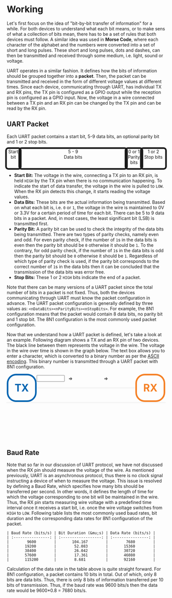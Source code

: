 # Working
Let's first focus on the idea of "bit-by-bit transfer of information" for a while. For both devices to understand what each bit means, or to make sens of what a collection of bits mean, there has to be a set of rules that both devices must follow. A similar idea was used in **Morse Code**, where each character of the alphabet and the numbers were converted into a set of short and long pulses. These short and long pulses, dots and dashes, can then be transmitted and received through some medium, i.e. light, sound or voltage.

UART operates in a similar fashion. It defines how the bits of information should be grouped together into a **packet**. Then, the packet can be transmitted and received in the form of different voltage values at different times. Since each device, communicating through UART, has individual TX and RX pins, the TX pin is configured as a GPIO output while the reception pin is configured as a GPIO input. Now, the voltage in a wire connected between a TX pin and an RX pin can be changed by the TX pin and can be read by the RX pin.

## UART Packet
Each UART packet contains a start bit, 5-9 data bits, an optional parity bit and 1 or 2 stop bits.

<div style="display: grid; grid-template-columns: repeat(13, 1fr);">
<div style="grid-row: 1 / 2; grid-column: 1 / 2; width: 100%; height: 100%; border: 5px solid; border-radius: 10px; justify-self: center; align-self: center; text-align: center; vertical-align: middle;">Start<br>bit
</div>
<div style="grid-row: 1 / 2; grid-column: 2 / 11; width: 100%; height: 100%; border: 5px solid; border-radius: 10px; justify-self: center; align-self: center; text-align: center; vertical-align: middle;">5 - 9<br>Data bits
</div>
<div style="grid-row: 1 / 2; grid-column: 11 / 12; width: 100%; height: 100%; border: 5px solid; border-radius: 10px; justify-self: center; align-self: center; text-align: center; vertical-align: middle;">0 or 1<br>Parity<br>bits
</div>
<div style="grid-row: 1 / 2; grid-column: 12 / 14; width: 100%; height: 100%; border: 5px solid; border-radius: 10px; justify-self: center; align-self: center; text-align: center; vertical-align: middle;">1 or 2<br>Stop bits
</div>
</div>



- **Start Bit:** The voltage in the wire, connecting a TX pin to an RX pin, is held `HIGH` by the TX pin when there is no communication happening. To indicate the start of data transfer, the voltage in the wire is pulled to `LOW`. When the RX pin detects this change, it starts reading the voltage values.
- **Data Bits:** These bits are the actual information being transmitted. Based on what each bit is, i.e. `0` or `1`, the voltage in the wire is maintained to 0V or 3.3V for a certain period of time for each bit. There can be 5 to 9 data bits in a packet. And, in most cases, the least significant bit (LSB) is transmitted first.
- **Parity Bit:** A parity bit can be used to check the integrity of the data bits being transmitted. There are two types of parity checks, namely even and odd. For even parity check, if the number of `1`s in the data bits is even then the parity bit should be `0` otherwise it should be `1`. To the contrary, for odd parity check, if the number of `1`s in the data bits is odd then the parity bit should be `0` otherwise it should be `1`. Regardless of which type of parity check is used, if the parity bit corresponds to the correct number of `1`s in the data bits then it can be concluded that the transmission of the data bits was error free.
- **Stop Bits:** These 1 or 2 `HIGH` bits indicate the end of a packet.

Note that there can be many versions of a UART packet since the total number of bits in a packet is not fixed. Thus, both the devices communicating through UART must know the packet configuration in advance. The UART packet configuration is generally defined by three values as: `<nDataBits><nParityBits><nStopBits>`. For example, the 8N1 configuration means that the packet would contain 8 data bits, no parity bit and 1 stop bit. The 8N1 configuration is the most commonly used packet configuration.

Now that we understand how a UART packet is defined, let's take a look at an example. Following diagram shows a TX and an RX pin of two devices. The black line between them represents the voltage in the wire. The voltage in the wire over time is shown in the graph below. The text box allows you to enter a character, which is converted to a binary number as per the [ASCII encoding](https://en.wikipedia.org/wiki/ASCII). This binary number is transmitted through a UART packet with 8N1 configuration.



<div style="display: grid; grid-template-columns: 2fr 8fr 2fr; grid-template-rows: 1fr 1fr 1fr 4fr;">
    <div style="grid-column: 1 / 2; grid-row: 1 / 4; padding: 20px; border: 5px solid #0064B1; border-radius: 30px; justify-self: center; align-self: center; vertical-align: middle; font-size: xx-large; font-weight: bold; color: #0064B1;">TX</div>
    <div style="display: grid; grid-template-columns: 1fr 0.5fr 1fr 0.5fr 1fr; grid-column: 2 / 3; grid-row: 1 / 2; justify-self: center; align-self: center; vertical-align: middle; justify-items: space-evenly;">
        <input id="uartSignalSig" type="text" class="js-anim" maxlength="1" size="8" onchange="uartSignalSig.handleChange()">
        <div style="justify-self: center; align-self: center;">&rArr;</div>
        <div id="uartSignalSigToAscii" style="justify-self: center; align-self: center;"></div>
        <div style="justify-self: center; align-self: center;">&rArr;</div>
        <div id="uartSignalSigToBin" style="justify-self: center; align-self: center;"></div>
    </div>
    <div id="uartSignalWire" style="grid-column: 2 / 3; grid-row: 2 / 3; width: 100%; height: 5px; background-color: #f5f5f5; justify-self: center; align-self: center;"></div>
    <div style="grid-column: 3 / 4; grid-row: 1 / 4; padding: 20px; border: 5px solid #F58025; border-radius: 30px; justify-self: center; align-self: center; vertical-align: middle; font-size: xx-large; font-weight: bold; color: #F58025;">RX</div>
    <div id="uartSignalSigPlot" style="grid-column: 1 / 4; grid-row: 4 / 5; justify-self:center; align-self:first baseline; width: 100%; border: 2px solid whitesmoke; border-radius: 10px;"></div>
</div>
<script src="https://cdn.plot.ly/plotly-2.24.1.min.js"></script>
<script src="https://cdn.jsdelivr.net/npm/animejs@3.2.1/lib/anime.min.js"></script>
<script src="{{ '/assets/js/jsAnim.js'|relative_url }}"></script>
<script src="js/uartSignal.js"></script>


## Baud Rate
Note that so far in our discussion of UART protocol, we have not discussed when the RX pin should measure the voltage of the wire. As mentioned previously, UART is an asynchronous protocol, thus there is no clock signal instructing a device of when to measure the voltage. This issue is resolved by defining a Baud Rate, which specifies how many bits should be transferred per second. In other words, it defines the length of time for which the voltage corresponding to one bit will be maintained in the wire. Thus, the RX pin starts measuring wire voltage with a predefined time interval once it receives a start bit, i.e. once the wire voltage switches from `HIGH` to `LOW`. Following table lists the most commonly used baud rates, bit duration and the corresponding data rates for 8N1 configuration of the packet.
```{table}
| Baud Rate (bits/s) | Bit Duration (&mu;s) | Data Rate (bits/s) |
| :----------------: | :------------------: | :----------------: |
|        9600        |       104.167        |        7680        |
|       19200        |        52.083        |       15360        |
|       38400        |        26.042        |       30720        |
|       57600        |        17.361        |       46080        |
|       115200       |        8.681         |       92160        |
```
Calculation of the data rate in the table above is quite straight forward. For 8N1 configuration, a packet contains 10 bits in total. Out of which, only 8 bits are data bits. Thus, there is only 8 bits of information transferred per 10 bits of transmission. Thus, if the baud rate was 9600 bits/s then the data rate would be 9600*0.8 = 7680 bits/s.
